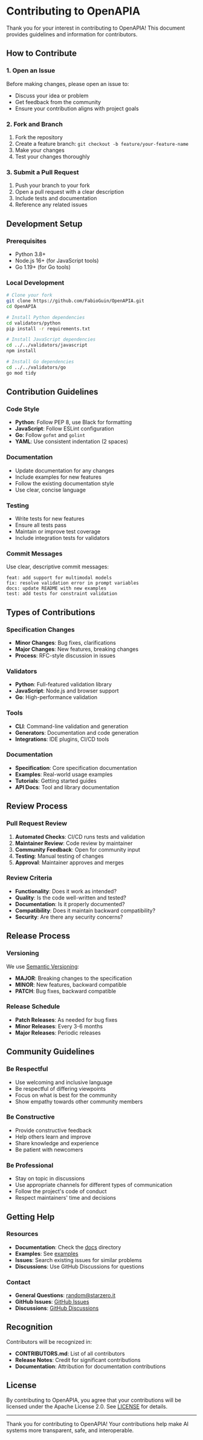 # Contributing to OpenAPIA

Thank you for your interest in contributing to OpenAPIA! This document provides guidelines and information for contributors.

## How to Contribute

### 1. Open an Issue

Before making changes, please open an issue to:
- Discuss your idea or problem
- Get feedback from the community
- Ensure your contribution aligns with project goals

### 2. Fork and Branch

1. Fork the repository
2. Create a feature branch: `git checkout -b feature/your-feature-name`
3. Make your changes
4. Test your changes thoroughly

### 3. Submit a Pull Request

1. Push your branch to your fork
2. Open a pull request with a clear description
3. Include tests and documentation
4. Reference any related issues

## Development Setup

### Prerequisites

- Python 3.8+
- Node.js 16+ (for JavaScript tools)
- Go 1.19+ (for Go tools)

### Local Development

```bash
# Clone your fork
git clone https://github.com/FabioGuin/OpenAPIA.git
cd OpenAPIA

# Install Python dependencies
cd validators/python
pip install -r requirements.txt

# Install JavaScript dependencies
cd ../../validators/javascript
npm install

# Install Go dependencies
cd ../../validators/go
go mod tidy
```

## Contribution Guidelines

### Code Style

- **Python**: Follow PEP 8, use Black for formatting
- **JavaScript**: Follow ESLint configuration
- **Go**: Follow `gofmt` and `golint`
- **YAML**: Use consistent indentation (2 spaces)

### Documentation

- Update documentation for any changes
- Include examples for new features
- Follow the existing documentation style
- Use clear, concise language

### Testing

- Write tests for new features
- Ensure all tests pass
- Maintain or improve test coverage
- Include integration tests for validators

### Commit Messages

Use clear, descriptive commit messages:

```
feat: add support for multimodal models
fix: resolve validation error in prompt variables
docs: update README with new examples
test: add tests for constraint validation
```

## Types of Contributions

### Specification Changes

- **Minor Changes**: Bug fixes, clarifications
- **Major Changes**: New features, breaking changes
- **Process**: RFC-style discussion in issues

### Validators

- **Python**: Full-featured validation library
- **JavaScript**: Node.js and browser support
- **Go**: High-performance validation

### Tools

- **CLI**: Command-line validation and generation
- **Generators**: Documentation and code generation
- **Integrations**: IDE plugins, CI/CD tools

### Documentation

- **Specification**: Core specification documentation
- **Examples**: Real-world usage examples
- **Tutorials**: Getting started guides
- **API Docs**: Tool and library documentation

## Review Process

### Pull Request Review

1. **Automated Checks**: CI/CD runs tests and validation
2. **Maintainer Review**: Code review by maintainer
3. **Community Feedback**: Open for community input
4. **Testing**: Manual testing of changes
5. **Approval**: Maintainer approves and merges

### Review Criteria

- **Functionality**: Does it work as intended?
- **Quality**: Is the code well-written and tested?
- **Documentation**: Is it properly documented?
- **Compatibility**: Does it maintain backward compatibility?
- **Security**: Are there any security concerns?

## Release Process

### Versioning

We use [Semantic Versioning](https://semver.org/):

- **MAJOR**: Breaking changes to the specification
- **MINOR**: New features, backward compatible
- **PATCH**: Bug fixes, backward compatible

### Release Schedule

- **Patch Releases**: As needed for bug fixes
- **Minor Releases**: Every 3-6 months
- **Major Releases**: Periodic releases

## Community Guidelines

### Be Respectful

- Use welcoming and inclusive language
- Be respectful of differing viewpoints
- Focus on what is best for the community
- Show empathy towards other community members

### Be Constructive

- Provide constructive feedback
- Help others learn and improve
- Share knowledge and experience
- Be patient with newcomers

### Be Professional

- Stay on topic in discussions
- Use appropriate channels for different types of communication
- Follow the project's code of conduct
- Respect maintainers' time and decisions

## Getting Help

### Resources

- **Documentation**: Check the [docs](docs/) directory
- **Examples**: See [examples](examples/)
- **Issues**: Search existing issues for similar problems
- **Discussions**: Use GitHub Discussions for questions

### Contact

- **General Questions**: random@starzero.it
- **GitHub Issues**: [GitHub Issues](https://github.com/FabioGuin/OpenAPIA/issues)
- **Discussions**: [GitHub Discussions](https://github.com/FabioGuin/OpenAPIA/discussions)

## Recognition

Contributors will be recognized in:
- **CONTRIBUTORS.md**: List of all contributors
- **Release Notes**: Credit for significant contributions
- **Documentation**: Attribution for documentation contributions

## License

By contributing to OpenAPIA, you agree that your contributions will be licensed under the Apache License 2.0. See [LICENSE](LICENSE) for details.

---

Thank you for contributing to OpenAPIA! Your contributions help make AI systems more transparent, safe, and interoperable.
